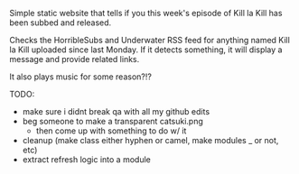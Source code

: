 Simple static website that tells if you this week's episode of Kill la Kill has been subbed and released.

Checks the HorribleSubs and Underwater RSS feed for anything named Kill la Kill uploaded since last Monday. If it detects something, it will display a message and provide related links.

It also plays music for some reason?!?

TODO:

- make sure i didnt break qa with all my github edits
- beg someone to make a transparent catsuki.png
  - then come up with something to do w/ it
- cleanup (make class either hyphen or camel, make modules _ or not, etc)
- extract refresh logic into a module
